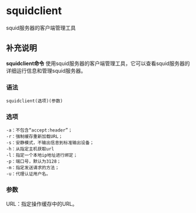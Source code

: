 squidclient
===

squid服务器的客户端管理工具

## 补充说明

**squidclient命令** 使用squid服务器的客户端管理工具，它可以查看squid服务器的详细运行信息和管理squid服务器。

### 语法

```shell
squidclient(选项)(参数)
```

### 选项

```shell
-a：不包含“accept:header”；
-r：强制缓存重新加载URL；
-s：安静模式，不输出信息到标准输出设备；
-h：从指定主机获取url
-l：指定一个本地ip地址进行绑定；
-p：端口号，默认为3128；
-m：指定发送请求的方法；
-u：代理认证用户名。
```

### 参数

URL：指定操作缓存中的URL。


<!-- Linux命令行搜索引擎：https://jaywcjlove.github.io/linux-command/ -->